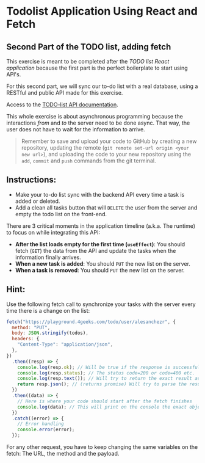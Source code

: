 # Todolist Application Using React and Fetch

## Second Part of the TODO list, adding fetch

This exercise is meant to be completed after the _TODO list React application_ because the first part is the perfect boilerplate to start using API's.

For this second part, we will sync our to-do list with a real database, using a RESTful and public API made for this exercise.

Access to the [TODO-list API documentation](./openapi.json).

This whole exercise is about asynchronous programming because the interactions _from_ and _to_ the server need to be done async. That way, the user does not have to wait for the information to arrive.

> Remember to save and upload your code to GitHub by creating a new repository, updating the remote (`git remote set-url origin <your new url>`), and uploading the code to your new repository using the `add`, `commit` and `push` commands from the git terminal.

## Instructions:

- Make your to-do list sync with the backend API every time a task is added or deleted.
- Add a clean all tasks button that will `DELETE` the user from the server and empty the todo list on the front-end.

There are 3 critical moments in the application timeline (a.k.a. The runtime) to focus on while integrating this API:

- **After the list loads empty for the first time (`useEffect`)**: You should fetch (`GET`) the data from the API and update the tasks when the information finally arrives.
- **When a new task is added**: You should `PUT` the new list on the server.
- **When a task is removed**: You should `PUT` the new list on the server.

## Hint:

Use the following fetch call to synchronize your tasks with the server every time there is a change on the list:

```js
fetch("https://playground.4geeks.com/todo/user/alesanchezr", {
  method: "PUT",
  body: JSON.stringify(todos),
  headers: {
    "Content-Type": "application/json",
  },
})
  .then((resp) => {
    console.log(resp.ok); // Will be true if the response is successful
    console.log(resp.status); // The status code=200 or code=400 etc.
    console.log(resp.text()); // Will try to return the exact result as a string
    return resp.json(); // (returns promise) Will try to parse the result as JSON and return a promise that you can .then for results
  })
  .then((data) => {
    // Here is where your code should start after the fetch finishes
    console.log(data); // This will print on the console the exact object received from the server
  })
  .catch((error) => {
    // Error handling
    console.error(error);
  });
```

For any other request, you have to keep changing the same variables on the fetch: The URL, the method and the payload.
